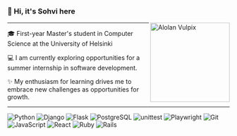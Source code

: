 ### 👋 Hi, it's Sohvi here

<img src="https://github.com/sohvip/sohvip/assets/95978191/4839bf0b-7e50-457f-8654-80dc16d0c49a" alt="Alolan Vulpix" width="180" align="right">

---

🎓 First-year Master's student in Computer Science at the University of Helsinki

💻 I am currently exploring opportunities for a summer internship in software development.

✨ My enthusiasm for learning drives me to embrace new challenges as opportunities for growth. 

---

![Python](https://img.shields.io/badge/Python-3776AB?style=flat-square&logo=python&logoColor=white) 
![Django](https://img.shields.io/badge/Django-092D43?style=flat-square&logo=django&logoColor=white) 
![Flask](https://img.shields.io/badge/Flask-000000?style=flat-square&logo=flask&logoColor=white) 
![PostgreSQL](https://img.shields.io/badge/PostgreSQL-336791?style=flat-square&logo=postgresql&logoColor=white) 
![unittest](https://img.shields.io/badge/unittest-00A9E0?style=flat-square&logo=python&logoColor=white) 
![Playwright](https://img.shields.io/badge/Playwright-2B2B2B?style=flat-square&logo=playwright&logoColor=white) 
![Git](https://img.shields.io/badge/Git-F05032?style=flat-square&logo=git&logoColor=white)
![JavaScript](https://img.shields.io/badge/JavaScript-F7DF1E?style=flat-square&logo=javascript&logoColor=black)
![React](https://img.shields.io/badge/React-61DAFB?style=flat-square&logo=react&logoColor=black) 
![Ruby](https://img.shields.io/badge/Ruby-CC342D?style=flat-square&logo=ruby&logoColor=white) 
![Rails](https://img.shields.io/badge/Rails-CC0000?style=flat-square&logo=rubyonrails&logoColor=white)
